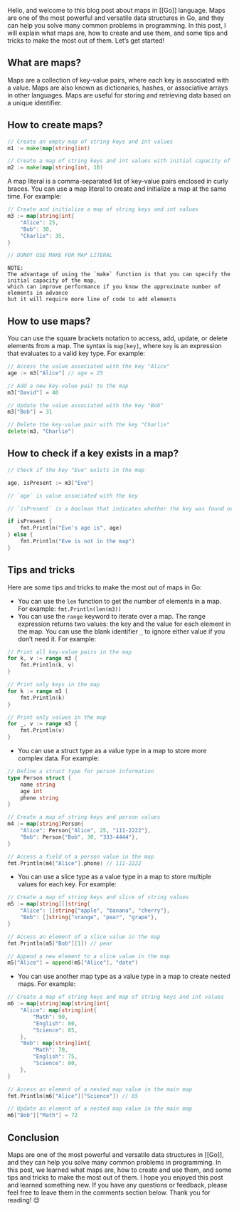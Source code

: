 Hello, and welcome to this blog post about maps in [[Go]] language. Maps are one of the most powerful and versatile data structures in Go, and they can help you solve many common problems in programming. In this post, I will explain what maps are, how to create and use them, and some tips and tricks to make the most out of them. Let’s get started!

## What are maps?

Maps are a collection of key-value pairs, where each key is associated with a value. Maps are also known as dictionaries, hashes, or associative arrays in other languages. Maps are useful for storing and retrieving data based on a unique identifier.

## How to create maps?


```go
// Create an empty map of string keys and int values
m1 := make(map[string]int)

// Create a map of string keys and int values with initial capacity of 10
m2 := make(map[string]int, 10)
```


A map literal is a comma-separated list of key-value pairs enclosed in curly braces. You can use a map literal to create and initialize a map at the same time. 
For example:

```go
// Create and initialize a map of string keys and int values
m3 := map[string]int{
    "Alice": 25,
    "Bob": 30,
    "Charlie": 35,
}

// DONOT USE MAKE FOR MAP LITERAL
```

```
NOTE:
The advantage of using the `make` function is that you can specify the initial capacity of the map, 
which can improve performance if you know the approximate number of elements in advance
but it will require more line of code to add elements 
```
## How to use maps?

You can use the square brackets notation to access, add, update, or delete elements from a map. The syntax is `map[key]`, where `key` is an expression that evaluates to a valid key type. For example:

```go
// Access the value associated with the key "Alice"
age := m3["Alice"] // age = 25

// Add a new key-value pair to the map
m3["David"] = 40

// Update the value associated with the key "Bob"
m3["Bob"] = 31

// Delete the key-value pair with the key "Charlie"
delete(m3, "Charlie")
```

## How to check if a key exists in a map?

```go
// Check if the key "Eve" exists in the map

age, isPresent := m3["Eve"]

// `age` is value associated with the key

// `isPresent` is a boolean that indicates whether the key was found or not

if isPresent {
    fmt.Println("Eve's age is", age)
} else {
    fmt.Println("Eve is not in the map")
}
```

## Tips and tricks

Here are some tips and tricks to make the most out of maps in Go:

- You can use the `len` function to get the number of elements in a map.
    For example: `fmt.Println(len(m3))`
- You can use the `range` keyword to iterate over a map. 
     The range expression returns two values: the key and the value for each element in the map. You can use the blank identifier `_` to ignore either value if you don’t need it.
	For example:

```go
// Print all key-value pairs in the map
for k, v := range m3 {
    fmt.Println(k, v)
}

// Print only keys in the map
for k := range m3 {
    fmt.Println(k)
}

// Print only values in the map
for _, v := range m3 {
    fmt.Println(v)
}
```


- You can use a struct type as a value type in a map to store more complex data. For example:

```go
// Define a struct type for person information
type Person struct {
    name string
    age int
    phone string
}

// Create a map of string keys and person values
m4 := map[string]Person{
    "Alice": Person{"Alice", 25, "111-2222"},
    "Bob": Person{"Bob", 30, "333-4444"},
}

// Access a field of a person value in the map
fmt.Println(m4["Alice"].phone) // 111-2222
```


- You can use a slice type as a value type in a map to store multiple values for each key. For example:

```go
// Create a map of string keys and slice of string values
m5 := map[string][]string{
    "Alice": []string{"apple", "banana", "cherry"},
    "Bob": []string{"orange", "pear", "grape"},
}

// Access an element of a slice value in the map
fmt.Println(m5["Bob"][1]) // pear

// Append a new element to a slice value in the map
m5["Alice"] = append(m5["Alice"], "date")
```


- You can use another map type as a value type in a map to create nested maps. For example:

```go
// Create a map of string keys and map of string keys and int values
m6 := map[string]map[string]int{
    "Alice": map[string]int{
        "Math": 90,
        "English": 80,
        "Science": 85,
    },
    "Bob": map[string]int{
        "Math": 70,
        "English": 75,
        "Science": 80,
    },
}

// Access an element of a nested map value in the main map
fmt.Println(m6["Alice"]["Science"]) // 85

// Update an element of a nested map value in the main map
m6["Bob"]["Math"] = 72
```


## Conclusion

Maps are one of the most powerful and versatile data structures in [[Go]], and they can help you solve many common problems in programming. In this post, we learned what maps are, how to create and use them, and some tips and tricks to make the most out of them. I hope you enjoyed this post and learned something new. If you have any questions or feedback, please feel free to leave them in the comments section below. Thank you for reading! 😊
